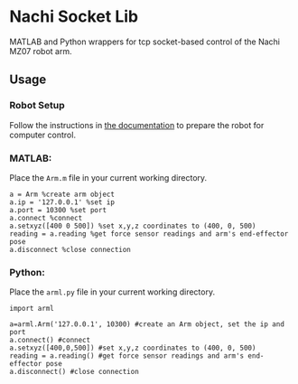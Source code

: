 # Nachi Socket Lib
MATLAB and Python wrappers for tcp socket-based control of the Nachi MZ07 robot arm.

## Usage

### Robot Setup
Follow the instructions in [the documentation](docs/robot_operation.md) to prepare
the robot for computer control.

### MATLAB:
Place the ```Arm.m``` file in your current working directory.
```
a = Arm %create arm object
a.ip = '127.0.0.1' %set ip
a.port = 10300 %set port
a.connect %connect
a.setxyz([400 0 500]) %set x,y,z coordinates to (400, 0, 500)
reading = a.reading %get force sensor readings and arm's end-effector pose
a.disconnect %close connection
```
### Python:
Place the ```arml.py``` file in your current working directory.
```
import arml

a=arml.Arm('127.0.0.1', 10300) #create an Arm object, set the ip and port
a.connect() #connect
a.setxyz([400,0,500]) #set x,y,z coordinates to (400, 0, 500)
reading = a.reading() #get force sensor readings and arm's end-effector pose
a.disconnect() #close connection
```
